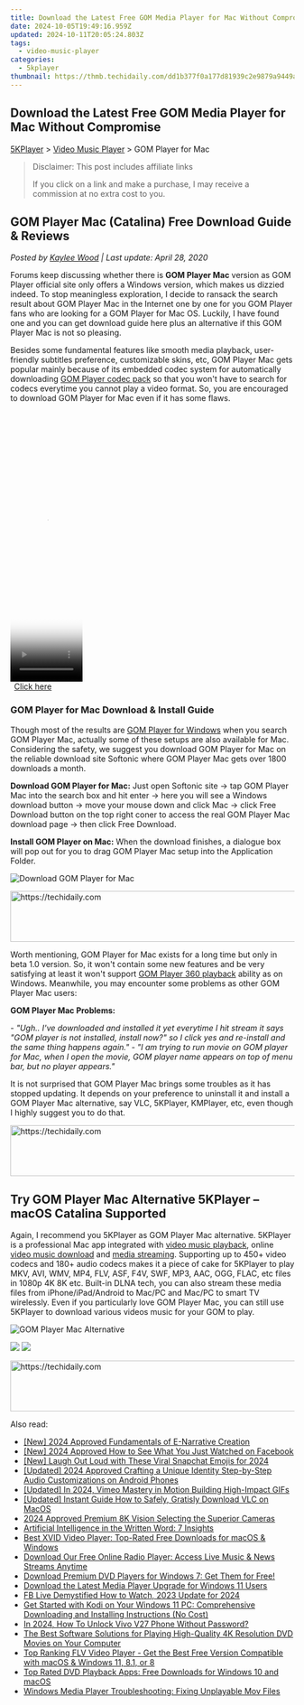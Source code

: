 ```yaml
---
title: Download the Latest Free GOM Media Player for Mac Without Compromise
date: 2024-10-05T19:49:16.959Z
updated: 2024-10-11T20:05:24.803Z
tags:
  - video-music-player
categories:
  - 5kplayer
thumbnail: https://thmb.techidaily.com/dd1b377f0a177d81939c2e9879a9449aa15d2816c9d71de8279c052980247986.jpg
---
```


## Download the Latest Free GOM Media Player for Mac Without Compromise

[5KPlayer](https://tools.techidaily.com/5kplayer/products/) \> [Video Music Player](https://tools.techidaily.com/5kplayer/video-music-player/) \> GOM Player for Mac

>  Disclaimer: This post includes affiliate links
>
>  If you click on a link and make a purchase, I may receive a commission at no extra cost to you.
>

## GOM Player Mac (Catalina) Free Download Guide & Reviews

 _Posted by [Kaylee Wood](https://www.quora.com/profile/Amanda-Hu-21) | Last update: April 28, 2020_

Forums keep discussing whether there is **GOM Player Mac** version as GOM Player official site only offers a Windows version, which makes us dizzied indeed. To stop meaningless exploration, I decide to ransack the search result about GOM Player Mac in the Internet one by one for you GOM Player fans who are looking for a GOM Player for Mac OS. Luckily, I have found one and you can get download guide here plus an alternative if this GOM Player Mac is not so pleasing.

Besides some fundamental features like smooth media playback, user-friendly subtitles preference, customizable skins, etc, GOM Player Mac gets popular mainly because of its embedded codec system for automatically downloading [GOM Player codec pack](https://tools.techidaily.com/5kplayer/video-music-player/) so that you won't have to search for codecs everytime you cannot play a video format. So, you are encouraged to download GOM Player for Mac even if it has some flaws.

<!-- affiliate ads begin -->
<span id="1977020">
					<video width="128" height="480" style="cursor:pointer"
           poster="//a.impactradius-go.com/display-clicktoplayimage/1977020.png"
           onclick="if(!this.playClicked){this.play();this.setAttribute('controls',true);this.playClicked=true;}">
	   <source src="//a.impactradius-go.com/display-ad/22993-1977020">
	   <img src="//a.impactradius-go.com/display-clicktoplayimage/1977020.png" style="border: none; height: 100%; width: 100%; object-fit: contain">
	</video>
	<div style="width:80px;text-align:center"><a href="javascript:window.open(decodeURIComponent('https%3A%2F%2Fhomestyler.sjv.io%2Fc%2F5597632%2F1977020%2F22993'), '_blank');void(0);">Click here</a></div>
</span>
<img height="0" width="0" src="https://imp.pxf.io/i/5597632/1977020/22993" style="position:absolute;visibility:hidden;" border="0" />
<!-- affiliate ads end -->

### GOM Player for Mac Download & Install Guide

Though most of the results are [GOM Player for Windows](https://tools.techidaily.com/5kplayer/video-music-player/) when you search GOM Player Mac, actually some of these setups are also available for Mac. Considering the safety, we suggest you download GOM Player for Mac on the reliable download site Softonic where GOM Player Mac gets over 1800 downloads a month. 

**Download GOM Player for Mac:** Just open Softonic site -> tap GOM Player Mac into the search box and hit enter -> here you will see a Windows download button -> move your mouse down and click Mac -> click Free Download button on the top right coner to access the real GOM Player Mac download page -> then click Free Download.

**Install GOM Player on Mac:** When the download finishes, a dialogue box will pop out for you to drag GOM Player Mac setup into the Application Folder.

![Download GOM Player for Mac](https://www.5kplayer.com/video-music-player/img/gom-player-mac.jpg) 

<!-- affiliate ads begin -->
<a href="https://laganoo.pxf.io/c/5597632/1528703/16446" target="_top" id="1528703">
  <img src="//a.impactradius-go.com/display-ad/16446-1528703" border="0" alt="https://techidaily.com" width="728" height="90"/>
</a>
<img height="0" width="0" src="https://laganoo.pxf.io/i/5597632/1528703/16446" style="position:absolute;visibility:hidden;" border="0" />
<!-- affiliate ads end -->

Worth mentioning, GOM Player for Mac exists for a long time but only in beta 1.0 version. So, it won't contain some new features and be very satisfying at least it won't support [GOM Player 360 playback](https://tools.techidaily.com/5kplayer/video-music-player/) ability as on Windows. Meanwhile, you may encounter some problems as other GOM Player Mac users:

**GOM Player Mac Problems:**

_\- "Ugh.. I've downloaded and installed it yet everytime I hit stream it says "GOM player is not installed, install now?" so I click yes and re-install and the same thing happens again."_ 
 _\- "I am trying to run movie on GOM player for Mac, when I open the movie, GOM player name appears on top of menu bar, but no player appears."_

It is not surprised that GOM Player Mac brings some troubles as it has stopped updating. It depends on your preference to uninstall it and install a GOM Player Mac alternative, say VLC, 5KPlayer, KMPlayer, etc, even though I highly suggest you to do that. 

<!-- affiliate ads begin -->
<a href="https://ephamedtechinc.pxf.io/c/5597632/2130531/26400" target="_top" id="2130531">
  <img src="//a.impactradius-go.com/display-ad/26400-2130531" border="0" alt="https://techidaily.com" width="728" height="90"/>
</a>
<img height="0" width="0" src="https://ephamedtechinc.pxf.io/i/5597632/2130531/26400" style="position:absolute;visibility:hidden;" border="0" />
<!-- affiliate ads end -->

## Try GOM Player Mac Alternative 5KPlayer – macOS Catalina Supported

Again, I recommend you 5KPlayer as GOM Player Mac alternative. 5KPlayer is a professional Mac app integrated with [video music playback](https://tools.techidaily.com/5kplayer/video-music-player/), online [video music download](https://tools.techidaily.com/5kplayer/youtube-download/) and [media streaming](https://tools.techidaily.com/5kplayer/airplay/). Supporting up to 450+ video codecs and 180+ audio codecs makes it a piece of cake for 5KPlayer to play MKV, AVI, WMV, MP4, FLV, ASF, F4V, SWF, MP3, AAC, OGG, FLAC, etc files in 1080p 4K 8K etc. Built-in DLNA tech, you can also stream these media files from iPhone/iPad/Android to Mac/PC and Mac/PC to smart TV wirelessly. Even if you particularly love GOM Player Mac, you can still use 5KPlayer to download various videos music for your GOM to play. 

![GOM Player Mac Alternative](https://www.5kplayer.com/video-music-player/img/5kplayer-best-free-hd-video-player.jpg) 

[![](https://www.5kplayer.com/video-music-player/../button/freedownbackmac.png)](https://tools.techidaily.com/5kplayer/products/) [![](https://www.5kplayer.com/video-music-player/../button/freedownbackwin.png)](https://tools.techidaily.com/5kplayer/products/)

<!-- affiliate ads begin -->
<a href="https://appsumo.8odi.net/c/5597632/2151865/7443" target="_top" id="2151865">
  <img src="//a.impactradius-go.com/display-ad/7443-2151865" border="0" alt="https://techidaily.com" width="728" height="90"/>
</a>
<img height="0" width="0" src="https://appsumo.8odi.net/i/5597632/2151865/7443" style="position:absolute;visibility:hidden;" border="0" />
<!-- affiliate ads end -->

<ins class="adsbygoogle"
     style="display:block"
     data-ad-format="autorelaxed"
     data-ad-client="ca-pub-7571918770474297"
     data-ad-slot="1223367746"></ins>

<ins class="adsbygoogle"
     style="display:block"
     data-ad-client="ca-pub-7571918770474297"
     data-ad-slot="8358498916"
     data-ad-format="auto"
     data-full-width-responsive="true"></ins>

<span class="atpl-alsoreadstyle">Also read:</span>
<div><ul>
<li><a href="https://fox-access.techidaily.com/new-2024-approved-fundamentals-of-e-narrative-creation/"><u>[New] 2024 Approved Fundamentals of E-Narrative Creation</u></a></li>
<li><a href="https://facebook-video-recording.techidaily.com/new-2024-approved-how-to-see-what-you-just-watched-on-facebook/"><u>[New] 2024 Approved How to See What You Just Watched on Facebook</u></a></li>
<li><a href="https://snapchat-videos.techidaily.com/new-laugh-out-loud-with-these-viral-snapchat-emojis-for-2024/"><u>[New] Laugh Out Loud with These Viral Snapchat Emojis for 2024</u></a></li>
<li><a href="https://vp-tips.techidaily.com/updated-2024-approved-crafting-a-unique-identity-step-by-step-audio-customizations-on-android-phones/"><u>[Updated] 2024 Approved Crafting a Unique Identity Step-by-Step Audio Customizations on Android Phones</u></a></li>
<li><a href="https://vimeo-videos.techidaily.com/updated-in-2024-vimeo-mastery-in-motion-building-high-impact-gifs/"><u>[Updated] In 2024, Vimeo Mastery in Motion Building High-Impact GIFs</u></a></li>
<li><a href="https://extra-support.techidaily.com/updated-instant-guide-how-to-safely-gratisly-download-vlc-on-macos/"><u>[Updated] Instant Guide How to Safely, Gratisly Download VLC on MacOS</u></a></li>
<li><a href="https://fox-cloud.techidaily.com/2024-approved-premium-8k-vision-selecting-the-superior-cameras/"><u>2024 Approved Premium 8K Vision Selecting the Superior Cameras</u></a></li>
<li><a href="https://tech-haven.techidaily.com/artificial-intelligence-in-the-written-word-7-insights/"><u>Artificial Intelligence in the Written Word: 7 Insights</u></a></li>
<li><a href="https://video-ai-editor.techidaily.com/best-xvid-video-player-top-rated-free-downloads-for-macos-and-windows/"><u>Best XVID Video Player: Top-Rated Free Downloads for macOS & Windows</u></a></li>
<li><a href="https://video-ai-editor.techidaily.com/download-our-free-online-radio-player-access-live-music-and-news-streams-anytime/"><u>Download Our Free Online Radio Player: Access Live Music & News Streams Anytime</u></a></li>
<li><a href="https://video-ai-editor.techidaily.com/download-premium-dvd-players-for-windows-7-get-them-for-free/"><u>Download Premium DVD Players for Windows 7: Get Them for Free!</u></a></li>
<li><a href="https://video-ai-editor.techidaily.com/download-the-latest-media-player-upgrade-for-windows-11-users/"><u>Download the Latest Media Player Upgrade for Windows 11 Users</u></a></li>
<li><a href="https://facebook-clips.techidaily.com/fb-live-demystified-how-to-watch-2023-update-for-2024/"><u>FB Live Demystified How to Watch, 2023 Update for 2024</u></a></li>
<li><a href="https://video-ai-editor.techidaily.com/get-started-with-kodi-on-your-windows-11-pc-comprehensive-downloading-and-installing-instructions-no-cost/"><u>Get Started with Kodi on Your Windows 11 PC: Comprehensive Downloading and Installing Instructions (No Cost)</u></a></li>
<li><a href="https://android-unlock.techidaily.com/in-2024-how-to-unlock-vivo-v27-phone-without-password-by-drfone-android/"><u>In 2024, How To Unlock Vivo V27 Phone Without Password?</u></a></li>
<li><a href="https://video-ai-editor.techidaily.com/the-best-software-solutions-for-playing-high-quality-4k-resolution-dvd-movies-on-your-computer/"><u>The Best Software Solutions for Playing High-Quality 4K Resolution DVD Movies on Your Computer</u></a></li>
<li><a href="https://video-ai-editor.techidaily.com/top-ranking-flv-video-player-get-the-best-free-version-compatible-with-macos-and-windows-11-81-or-8/"><u>Top Ranking FLV Video Player - Get the Best Free Version Compatible with macOS & Windows 11, 8.1, or 8</u></a></li>
<li><a href="https://video-ai-editor.techidaily.com/top-rated-dvd-playback-apps-free-downloads-for-windows-10-and-macos/"><u>Top Rated DVD Playback Apps: Free Downloads for Windows 10 and macOS</u></a></li>
<li><a href="https://video-ai-editor.techidaily.com/windows-media-player-troubleshooting-fixing-unplayable-mov-files/"><u>Windows Media Player Troubleshooting: Fixing Unplayable Mov Files</u></a></li>
</ul></div>

